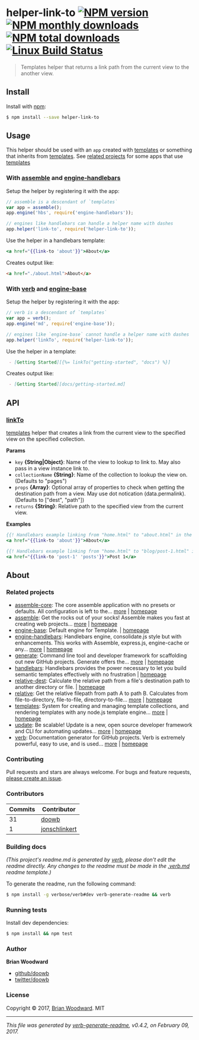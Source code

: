 # helper-link-to [![NPM version](https://img.shields.io/npm/v/helper-link-to.svg?style=flat)](https://www.npmjs.com/package/helper-link-to) [![NPM monthly downloads](https://img.shields.io/npm/dm/helper-link-to.svg?style=flat)](https://npmjs.org/package/helper-link-to)  [![NPM total downloads](https://img.shields.io/npm/dt/helper-link-to.svg?style=flat)](https://npmjs.org/package/helper-link-to) [![Linux Build Status](https://img.shields.io/travis/helpers/helper-link-to.svg?style=flat&label=Travis)](https://travis-ci.org/helpers/helper-link-to)

> Templates helper that returns a link path from the current view to the another view.

## Install

Install with [npm](https://www.npmjs.com/):

```sh
$ npm install --save helper-link-to
```

## Usage

This helper should be used with an `app` created with [templates](https://github.com/jonschlinkert/templates) or something that inherits from [templates](https://github.com/jonschlinkert/templates). See [related projects](#related-projects) for some apps that use [templates](https://github.com/jonschlinkert/templates)

### With [assemble](https://github.com/assemble/assemble) and [engine-handlebars](https://github.com/jonschlinkert/engine-handlebars)

Setup the helper by registering it with the app:

```js
// assemble is a descendant of `templates`
var app = assemble();
app.engine('hbs', require('engine-handlebars'));

// engines like handlebars can handle a helper name with dashes
app.helper('link-to', require('helper-link-to'));
```
Use the helper in a handlebars template:

```hbs
<a href="{{link-to 'about'}}">About</a>
```

Creates output like:

```html
<a href="./about.html">About</a>
```

### With [verb](https://github.com/verbose/verb) and [engine-base](https://github.com/jonschlinkert/engine-base)

Setup the helper by registering it with the app:

```js
// verb is a descendant of `templates`
var app = verb();
app.engine('md', require('engine-base'));

// engines like `engine-base` cannot handle a helper name with dashes
app.helper('linkTo', require('helper-link-to'));
```
Use the helper in a template:

```md
 - [Getting Started][{%= linkTo("getting-started", "docs") %}]
```
Creates output like:

```md
 - [Getting Started][docs/getting-started.md]
```

## API

### [linkTo](index.js#L37)

[templates](https://github.com/jonschlinkert/templates) helper that creates a link from the current view to the specified view on the specified collection.

**Params**

* `key` **{String|Object}**: Name of the view to lookup to link to. May also pass in a view instance link to.
* `collectionName` **{String}**: Name of the collection to lookup the view on. (Defaults to "pages")
* `props` **{Array}**: Optional array of properties to check when getting the destination path from a view. May use dot notication (data.permalink). (Defaults to ["dest", "path"])
* `returns` **{String}**: Relative path to the specified view from the current view.

**Examples**

```hbs
{{! Handlebars example linking from "home.html" to "about.html" in the default "pages" collection }}
<a href="{{link-to 'about'}}">About</a>
```

```hbs
{{! Handlebars example linking from "home.html" to "blog/post-1.html" in the "posts" collection }}
<a href="{{link-to 'post-1' 'posts'}}">Post 1</a>
```

## About

### Related projects

* [assemble-core](https://www.npmjs.com/package/assemble-core): The core assemble application with no presets or defaults. All configuration is left to the… [more](https://github.com/assemble/assemble-core) | [homepage](https://github.com/assemble/assemble-core)
* [assemble](https://www.npmjs.com/package/assemble): Get the rocks out of your socks! Assemble makes you fast at creating web projects… [more](https://github.com/assemble/assemble) | [homepage](https://github.com/assemble/assemble)
* [engine-base](https://www.npmjs.com/package/engine-base): Default engine for Template. | [homepage](https://github.com/jonschlinkert/engine-base)
* [engine-handlebars](https://www.npmjs.com/package/engine-handlebars): Handlebars engine, consolidate.js style but with enhancements. This works with Assemble, express.js, engine-cache or any… [more](https://github.com/jonschlinkert/engine-handlebars) | [homepage](https://github.com/jonschlinkert/engine-handlebars)
* [generate](https://www.npmjs.com/package/generate): Command line tool and developer framework for scaffolding out new GitHub projects. Generate offers the… [more](https://github.com/generate/generate) | [homepage](https://github.com/generate/generate)
* [handlebars](https://www.npmjs.com/package/handlebars): Handlebars provides the power necessary to let you build semantic templates effectively with no frustration | [homepage](http://www.handlebarsjs.com/)
* [relative-dest](https://www.npmjs.com/package/relative-dest): Calculate the relative path from a file's destination path to another directory or file. | [homepage](https://github.com/jonschlinkert/relative-dest)
* [relative](https://www.npmjs.com/package/relative): Get the relative filepath from path A to path B. Calculates from file-to-directory, file-to-file, directory-to-file… [more](https://github.com/jonschlinkert/relative) | [homepage](https://github.com/jonschlinkert/relative)
* [templates](https://www.npmjs.com/package/templates): System for creating and managing template collections, and rendering templates with any node.js template engine… [more](https://github.com/jonschlinkert/templates) | [homepage](https://github.com/jonschlinkert/templates)
* [update](https://www.npmjs.com/package/update): Be scalable! Update is a new, open source developer framework and CLI for automating updates… [more](https://github.com/update/update) | [homepage](https://github.com/update/update)
* [verb](https://www.npmjs.com/package/verb): Documentation generator for GitHub projects. Verb is extremely powerful, easy to use, and is used… [more](https://github.com/verbose/verb) | [homepage](https://github.com/verbose/verb)

### Contributing

Pull requests and stars are always welcome. For bugs and feature requests, [please create an issue](../../issues/new).

### Contributors

| **Commits** | **Contributor** |  
| --- | --- |  
| 31 | [doowb](https://github.com/doowb) |  
| 1  | [jonschlinkert](https://github.com/jonschlinkert) |

### Building docs

_(This project's readme.md is generated by [verb](https://github.com/verbose/verb-generate-readme), please don't edit the readme directly. Any changes to the readme must be made in the [.verb.md](.verb.md) readme template.)_

To generate the readme, run the following command:

```sh
$ npm install -g verbose/verb#dev verb-generate-readme && verb
```

### Running tests

Install dev dependencies:

```sh
$ npm install && npm test
```

### Author

**Brian Woodward**

* [github/doowb](https://github.com/doowb)
* [twitter/doowb](https://twitter.com/doowb)

### License

Copyright © 2017, [Brian Woodward](https://github.com/doowb).
MIT

***

_This file was generated by [verb-generate-readme](https://github.com/verbose/verb-generate-readme), v0.4.2, on February 09, 2017._